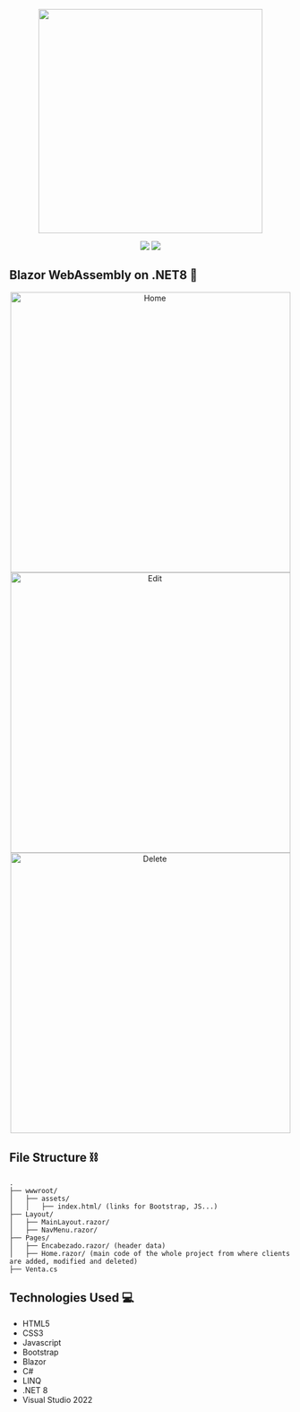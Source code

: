 <p align="center">
    <a href="https://dotnet.microsoft.com/es-es/apps/aspnet/web-apps/blazor" target="_blank"><img src="https://media.licdn.com/dms/image/D4D12AQGjnn2YOlKtxw/article-cover_image-shrink_600_2000/0/1694873441576?e=2147483647&v=beta&t=AVHC0g-iKmLtjkGJXgngg80t_hdd6LiculprwrPVSgM" width="400"></a>
</p>
   
<p align="center">
    <img src="https://img.shields.io/badge/License-MIT-yellow.svg">
    <img src="https://img.shields.io/badge/STATUS-DONE-green">
</p>

## Blazor WebAssembly on .NET8 👾

<p align="center">
    <img src="https://i.imgur.com/9MljAMN.png" width="500" alt="Home">
    <img src="https://i.imgur.com/JyRchj8.png" width="500" alt="Edit">
    <img src="https://i.imgur.com/jD4yeRY.png" width="500" alt="Delete">
</p>

## File Structure ⛓️

```
.
├── wwwroot/
│   ├── assets/
│   │   ├── index.html/ (links for Bootstrap, JS...)
├── Layout/
│   ├── MainLayout.razor/
│   ├── NavMenu.razor/
├── Pages/
│   ├── Encabezado.razor/ (header data)
│   ├── Home.razor/ (main code of the whole project from where clients are added, modified and deleted)
├── Venta.cs
```

## Technologies Used 💻

- HTML5
- CSS3
- Javascript
- Bootstrap
- Blazor
- C#
- LINQ
- .NET 8
- Visual Studio 2022

